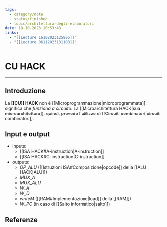 ```yaml
---
tags:
  - category/note
  - status/finished
  - topic/architettura-degli-elaboratori
date: 18-10-2023 10:53:43
links:
  - "[[Lecture 16102023125805]]"
  - "[[Lecture 06112023131103]]"
---
```

# CU HACK
---
## Introduzione
La **[[CU]] HACK** non è [[Microprogrammazione|microprogrammata]]: significa che _funziona a circuito_. La [[Microarchitettura HACK|sua microarchitettura]], quindi, prevede l'utilizzo di [[Circuiti combinatori|circuiti combinatori]].

## Input e output
- inputs:
	- [[ISA HACK#A-instruction|A-instruction]]
	- [[ISA HACK#C-instruction|C-instruction]]
- outputs:
	- _OP_ALU_ ([[Istruzioni ISA#Composizione|opcode]] della [[ALU HACK|ALU]])
	- _MUX_A_
	- _MUX_ALU_
	- _W_A_
	- _W_D_
	- _writeM_ ([[RAM#Implementazione|load]] della [[RAM]])
	- _W_PC_ (in caso di [[Salto informatico|salto]])

## Referenze